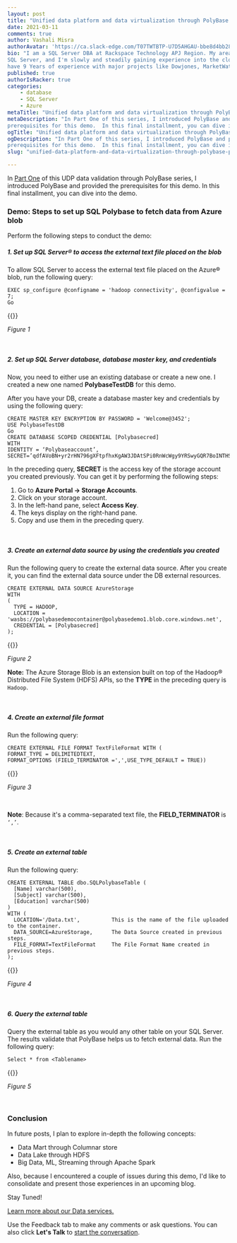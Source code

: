 ```yaml
---
layout: post
title: "Unified data platform and data virtualization through PolyBase: Part Two"
date: 2021-03-11
comments: true
author: Vashali Misra
authorAvatar: 'https://ca.slack-edge.com/T07TWTBTP-U7D5AHGAU-bbe8d4bb28c6-512'
bio: "I am a SQL Server DBA at Rackspace Technology APJ Region. My area of expertise is
SQL Server, and I'm slowly and steadily gaining experience into the cloud technologies. I
have 9 Years of experience with major projects like Dowjones, MarketWatch, Regeneron, etc."
published: true
authorIsRacker: true
categories:
    - database
    - SQL Server
    - Azure
metaTitle: "Unified data platform and data virtualization through PolyBase: Part Two"
metaDescription: "In Part One of this series, I introduced PolyBase and provided the
prerequisites for this demo.  In this final installment, you can dive into the demo."
ogTitle: "Unified data platform and data virtualization through PolyBase: Part Two"
ogDescription: "In Part One of this series, I introduced PolyBase and provided the
prerequisites for this demo.  In this final installment, you can dive into the demo."
slug: "unified-data-platform-and-data-virtualization-through-polybase-part-two"

---
```


In [Part One](https://docs.rackspace.com/blog/unified-data-platform-and-data-virtualization-through-polybase-part-one/)
of this UDP data validation through PolyBase series, I introduced PolyBase and provided the
prerequisites for this demo.  In this final installment, you can dive into the demo.

<!--more-->

###  Demo: Steps to set up SQL Polybase to fetch data from Azure blob 

Perform the following steps to conduct the demo:

##### 1. Set up SQL Server&reg; to access the external text file placed on the blob

To allow SQL Server to access the external text file placed on the Azure&reg; blob, run the
following query:

    EXEC sp_configure @configname = 'hadoop connectivity', @configvalue = 7;
    Go

{{<img src="Picture1.png" title="" alt="">}}
  
*Figure 1*
 
<br/>

##### 2. Set up SQL Server database, database master key, and credentials

Now, you need to either use an existing database or create a new one. I created a new one
named **PolybaseTestDB** for this demo.

After you have your DB, create a database master key and credentials by using the following query:

    CREATE MASTER KEY ENCRYPTION BY PASSWORD = 'Welcome@3452';
    USE PolybaseTestDB
    Go
    CREATE DATABASE SCOPED CREDENTIAL [Polybasecred]
    WITH
    IDENTITY = ‘Polybaseaccount’,
    SECRET=’qdfAVoBN+yr2rHN796gXFtpfhxKgAW3JDAtSPi0RnWcWgy9YRSwyGQR7BoINTHSgjiorUFTCmZpLTZspCbXesg==’;


In the preceding query, **SECRET** is the access key of the storage account you created
previously. You can get it by performing the following steps:

1. Go to **Azure Portal -> Storage Accounts**.
2. Click on your storage account.
3. In the left-hand pane, select **Access Key**.
4. The keys display on the right-hand pane.
5. Copy and use them in the preceding query.

<br/>

##### 3. Create an external data source by using the credentials you created

Run the following query to create the external data source. After you create it, you can
find the external data source under the DB external resources.

    CREATE EXTERNAL DATA SOURCE AzureStorage
    WITH 
    (
      TYPE = HADOOP,             
      LOCATION = 'wasbs://polybasedemocontainer@polybasedemo1.blob.core.windows.net',
      CREDENTIAL = [Polybasecred]
    );

{{<img src="Picture2.png" title="" alt="">}}
  
*Figure 2*

**Note:** The Azure Storage Blob is an extension built on top of the Hadoop&reg; Distributed
File System (HDFS) APIs, so the **TYPE** in the preceding query is `Hadoop`. 
 
<br/>

##### 4. Create an external file format

Run the following query:

    CREATE EXTERNAL FILE FORMAT TextFileFormat WITH (
    FORMAT_TYPE = DELIMITEDTEXT,
    FORMAT_OPTIONS (FIELD_TERMINATOR =',',USE_TYPE_DEFAULT = TRUE))             
  
{{<img src="Picture3.png" title="" alt="">}}
  
*Figure 3*
 
<br/>

**Note**: Because it's a comma-separated text file, the **FIELD_TERMINATOR** is ``‘,’``.

<br/>  

##### 5. Create an external table

Run the following query:

    CREATE EXTERNAL TABLE dbo.SQLPolybaseTable (
      [Name] varchar(500),
      [Subject] varchar(500),
      [Education] varchar(500)
    )
    WITH (
      LOCATION='/Data.txt',          This is the name of the file uploaded to the container.
      DATA_SOURCE=AzureStorage,      The Data Source created in previous steps.
      FILE_FORMAT=TextFileFormat     The File Format Name created in previous steps.
    );

{{<img src="Picture4.png" title="" alt="">}}
  
*Figure 4*
 
<br/>  

##### 6. Query the external table 

Query the external table as you would any other table on your SQL Server. The results
validate that PolyBase helps us to fetch external data.  Run the following query:

    Select * from <Tablename>

{{<img src="Picture5.png" title="" alt="">}}
  
*Figure 5*
 
<br/>

### Conclusion

In future posts, I plan to explore in-depth the following concepts:

- Data Mart through Columnar store
- Data Lake through HDFS
- Big Data, ML, Streaming through Apache Spark

Also, because I encountered a couple of issues during this demo, I'd like to consolidate
and present those experiences in an upcoming blog.

Stay Tuned!

<a class="cta purple" id="cta" href="https://www.rackspace.com/data">Learn more about our Data services.</a>

Use the Feedback tab to make any comments or ask questions. You can also click
**Let's Talk** to [start the conversation](https://www.rackspace.com/).

